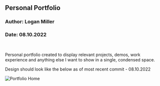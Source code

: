 ## Personal Portfolio
### Author: Logan Miller
### Date: 08.10.2022

<br />

Personal portfolio created to display relevant projects, demos, work experience and anything else I want to show in a single, condensed space.

Design should look like the below as of most recent commit - 08.10.2022

![Portfolio Home](https://raw.githubusercontent.com/logamill/portfolio/main/src/assets/images/example.jpg?raw=true "Example Home Page")
